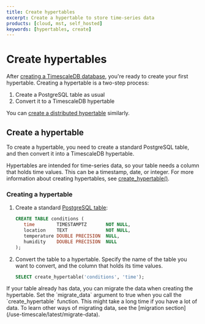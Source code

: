 ```yaml
---
title: Create hypertables
excerpt: Create a hypertable to store time-series data
products: [cloud, mst, self_hosted]
keywords: [hypertables, create]
---
```


# Create hypertables

After [creating a TimescaleDB database][install], you're ready to create your
first hypertable. Creating a hypertable is a two-step process:

1.  Create a PostgreSQL table as usual
1.  Convert it to a TimescaleDB hypertable

You can [create a distributed hypertable][create-distributed-hypertable]
similarly.

## Create a hypertable

To create a hypertable, you need to create a standard PostgreSQL table, and then
convert it into a TimescaleDB hypertable.

Hypertables are intended for time-series data, so your table needs a column that
holds time values. This can be a timestamp, date, or integer. For more information
about creating hypertables, see [create_hypertable()][create-hypertable-api].

<Procedure>

### Creating a hypertable

1.  Create a standard [PostgreSQL table][postgres-createtable]:

    ```sql
    CREATE TABLE conditions (
       time        TIMESTAMPTZ       NOT NULL,
       location    TEXT              NOT NULL,
       temperature DOUBLE PRECISION  NULL,
       humidity    DOUBLE PRECISION  NULL
    );
    ```

1.  Convert the table to a hypertable. Specify the name of the table you want to
    convert, and the column that holds its time values.

     ```sql
     SELECT create_hypertable('conditions', 'time');
     ```

<Highlight type="note">
If your table already has data, you can migrate the data when creating the
hypertable. Set the `migrate_data` argument to true when you call the
`create_hypertable` function. This might take a long time if you have a lot of
data. To learn other ways of migrating data, see the [migration
section](/use-timescale/latest/migrate-data).
</Highlight>

</Procedure>

[create-distributed-hypertable]: /use-timescale/:currentVersion:/distributed-hypertables/create-distributed-hypertables/
[install]: /getting-started/latest/
[postgres-createtable]: https://www.postgresql.org/docs/current/sql-createtable.html
[create-hypertable-api]: /api/latest/hypertable/create_hypertable/
